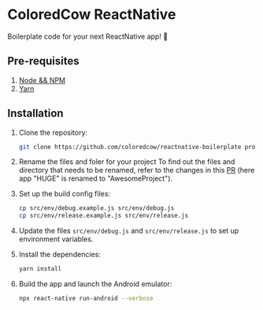 # ColoredCow ReactNative
Boilerplate code for your next ReactNative app! :rocket:

## Pre-requisites
1. [Node && NPM](https://docs.npmjs.com/downloading-and-installing-node-js-and-npm)
2. [Yarn](https://classic.yarnpkg.com/lang/en/docs/install/#mac-stable)

## Installation
1. Clone the repository:
   ```sh
   git clone https://github.com/coloredcow/reactnative-boilerplate project-name
   ```
2. Rename the files and foler for your project
   To find out the files and directory that needs to be renamed, refer to the changes in this [PR](https://github.com/ColoredCow/reactnative-init/pull/1/files) (here app "HUGE" is renamed to "AwesomeProject").

3. Set up the build config files:
    ```sh
    cp src/env/debug.example.js src/env/debug.js
    cp src/env/release.example.js src/env/release.js
    ```
4. Update the files `src/env/debug.js` and `src/env/release.js` to set up environment variables.
5. Install the dependencies:
    ```sh
    yarn install
    ```
6. Build the app and launch the Android emulator:
    ```sh
    npx react-native run-android --verbose
    ```
